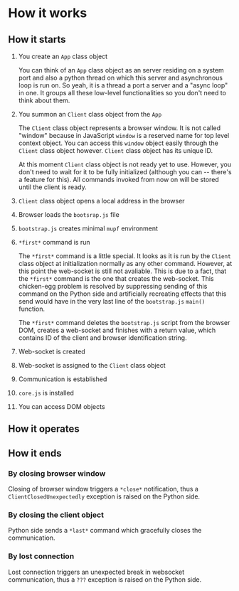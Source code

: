 How it works
============

## How it starts

1. You create an `App` class object

    You can think of an `App` class object as an server residing on a system
    port and also a python thread on which this server and asynchronous loop is
    run on. So yeah, it is a thread a port a server and a "async loop" in one.
    It groups all these low-level functionalities so you don't need to think
    about them.

2. You summon an `Client` class object from the `App`

    The `Client` class object represents a browser window. It is not called
    "window" because in JavaScript `window` is a reserved name for top level
    context object. You can access this `window` object easily through the
    `Client` class object however. `Client` class object has its unique ID.

    At this moment `Client` class object is not ready yet to use. However, you
    don't need to wait for it to be fully initialized (although you can --
    there's a feature for this). All commands invoked from now on will be
    stored until the client is ready.

3. `Client` class object opens a local address in the browser

4. Browser loads the `bootsrap.js` file

5. `bootstrap.js` creates minimal `mupf` environment

6. `*first*` command is run

    The `*first*` command is a little special. It looks as it is run by the
    `Client` class object at initialization normally as any other command.
    However, at this point the web-socket is still not avaliable. This is due
    to a fact, that the `*first*` command is the one that creates the
    web-socket. This chicken-egg problem is resolved by suppressing sending of
    this command on the Python side and artificially recreating effects that
    this send would have in the very last line of the `bootstrap.js` `main()`
    function.

    The `*first*` command deletes the `bootstrap.js` script from the browser
    DOM, creates a web-socket and finishes with a return value, which contains
    ID of the client and browser identification string.

7. Web-socket is created

8. Web-socket is assigned to the `Client` class object

9. Communication is established

10. `core.js` is installed

11. You can access DOM objects

## How it operates

## How it ends

### By closing browser window

Closing of browser window triggers a `*close*` notification, thus a
`ClientClosedUnexpectedly` exception is raised on the Python side.

### By closing the client object

Python side sends a `*last*` command which gracefully closes the communication.

### By lost connection

Lost connection triggers an unexpected break in websocket communication, thus a
`???` exception is raised on the Python side.
